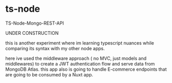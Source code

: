 # ts-node
TS-Node-Mongo-REST-API

UNDER CONSTRUCTION

this is another experiment where im learning typescript nuances while comparing its syntax with my other node apps.

here ive used the middleware approach ( no MVC, just models and middlewares) to create a JWT authentication flow 
and serve data from MongoDB Atlas. this app also is going to handle E-commerce endpoints that are going to be consumed 
by a Nuxt app.

